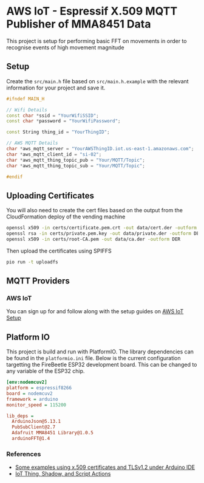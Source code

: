 # AWS IoT - Espressif X.509 MQTT Publisher of MMA8451 Data

This project is setup for performing basic FFT on movements in order to recognise events of high movement magnitude

## Setup

Create the `src/main.h` file based on `src/main.h.example` with the relevant information for your project and save it.

```cpp
#ifndef MAIN_H

// Wifi Details
const char *ssid = "YourWifiSSID";
const char *password = "YourWifiPassword";

const String thing_id = "YourThingID";

// AWS MQTT Details
char *aws_mqtt_server = "YourAWSThingID.iot.us-east-1.amazonaws.com";
char *aws_mqtt_client_id = "si-02";
char *aws_mqtt_thing_topic_pub = "Your/MQTT/Topic";
char *aws_mqtt_thing_topic_sub = "Your/MQTT/Topic";

#endif
```

## Uploading Certificates

You will also need to create the cert files based on the output from the CloudFormation deploy of the vending machine

```bash
openssl x509 -in certs/certificate.pem.crt -out data/cert.der -outform DER
openssl rsa -in certs/private.pem.key -out data/private.der -outform DER
openssl x509 -in certs/root-CA.pem -out data/ca.der -outform DER
```

Then upload the certificates using SPIFFS

```bash
pio run -t uploadfs
```

## MQTT Providers

### AWS IoT

You can sign up for and follow along with the setup guides on [AWS IoT Setup](https://us-east-1.console.aws.amazon.com/iotv2/home?region=us-east-1#/connIntro)

## Platform IO

This project is build and run with PlatformIO. The library dependencies can be found in the `platformio.ini` file. Below is the current configuration targetting the FireBeetle ESP32 development board. This can be changed to any variable of the ESP32 chip.

```ini
[env:nodemcuv2]
platform = espressif8266
board = nodemcuv2
framework = arduino
monitor_speed = 115200

lib_deps =
  ArduinoJson@5.13.1
  PubSubClient@2.7
  Adafruit MMA8451 Library@1.0.5
  arduinoFFT@1.4
```

### References

- [Some examples using x.509 certificates and TLSv1.2 under Arduino IDE](https://github.com/copercini/esp8266-aws_iot)
- [IoT Thing, Shadow, and Script Actions](https://docs.sumerian.amazonaws.com/tutorials/create/intermediate/iot-thing-shadow-script/)
